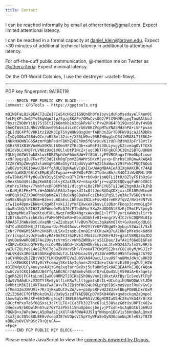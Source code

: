 ```yaml
---
title: Contact
---
```


<div class="post col-xs-12">

I can be reached informally by email at
<othercriteria@gmail.com>. Expect limited attentional latency.

I can be reached in a formal capacity at
<daniel_klein@brown.edu>. Expect ~30 minutes of additional technical
latency in additional to attentional latency.

For off-the-cuff public communication, @-mention me on Twitter as
[\@othercriteria](https://www.twitter.com/othercriteria). Expect
minimal latency.

On the Off-World Colonies, I use the destroyer ~racleb-fitwyt.

-----

PGP key fingerprint: 9A1BE119

    -----BEGIN PGP PUBLIC KEY BLOCK-----
    Comment: GPGTools - https://gpgtools.org

    mQINBFaLQikBEACT2uZeIFIe5XcHGz3IG9QnQh0fnIoyviduRoMsedayelFXen0C
    SvLMjKFsJmGJYv0kgWgWJlp/SgzgSKAPe/OMuCvsOG2/PlX9M9EcpygTnuBAlUoJ
    PbyzcZ9O0nYiUj7Sj5CtI2b6mnkb1n2qGkRvkFkjP+w2R964P319Qvz6lOvf4VBN
    5heQTWsk3JLNhsVKNUav0954oidiLcGCrG6V0KZVcpMTuYNASMdzhPA+iSFFpvan
    5gLldQC4PfCVUK1tzI92K3IpTSVyWON9QxgUnrfABh3nZGrTO0FWV9icaJJADbRs
    cIyOyGO6aI5BdvQCn/oR5Bel32ic+/X55LW9vv9SBJH6qg1cDS4lWRA8L7fE8KJ+
    1NKkM9OWNlG65AzmrRQbPeUrFBKhZyDEhRm5fQhrXuV61rUFHRdtNOJpFrl8VtlV
    QSHzR91XB1KVnmWuX0KSLt6Omn9FZYBcQb+xaR6F3s3OLLyvgykZcveagOVtTGXh
    B8IdVbLC4XBTrLVNOz9x0iVOLlvDtPINcZ+juqC9kTFKFgkCROC3Bn2SBTGUUHBH
    EQLNjV6ZWVfwb8klwiEDRZ5phVmF6Am8UW+Yf8G6ltyP9VRCRngxTYHmGbpIiowr
    xx9F9yq/gIu7Fwrf5C3dEIKh8gFpmVZBNAMrSDKcMlyx+p+BhrbsCURQnwARAQAB
    tCZEYW5pZWwgS2xlaW4gPG90aGVyY3JpdGVyaWFAZ21haWwuY29tPokCPQQTAQoA
    JwUCVotCKQIbAwUJB4YfgAULCQgHAwUVCgkICwUWAgMBAAIeAQIXgAAKCRCr74AB
    mhvhGaKKD/98lCkEMpBj02Fwpax++mHEWQsPZKL2ToUeaBh/dR4OCJiWz8RMilM8
    pFwTDkASfPfy0GuCNYDiy5CxMZ+xQTYZYNrrbOw8r1oWQFLiItR/DZlyF51b9zGv
    o9exX5Gd49scDqZKmBtQcblvjK2atXUXV+nSxpXbfjr+vq2IQEQQvqqFuHhoX8CI
    Utnhrs74hq+/7VmhfvxUFOXMYhb1/dlcgY+L8o2FhhCYU5TsIJW6Zhgm8Ja7kJhB
    srKaMjRtPHxFYLrW+AObWalFA3z2epckdI1x0ftJncRVGqXDXjxisIK10MoWtnoH
    wUPQq8jXZ2XDA6hoUOpKmZA1lduGxNg8BakeFczEb4p1PgSL5yu3Ac7VSUQzN+Hv
    bo98sN5q5lHsRGm+B2evsu6DaEvL16hZwxIN1LeFsvHQ4reKKVfqVZ/Nv1+9N7VA
    zfw11e48pmxEbWe+CdgAbT+xkiJJyYmFEXwxeX26uvLCiQbznFkoqs3cvmmGLg5V
    obwBn1hQ/hZIHXTzNFWeoOvMzA70/ETbdkMurSXw2kdQD05tZ8zEjI9mtFV3pmyD
    Jq3pmpMWiaTRycKtoUfXHLMwqtFmdkX4NgrxAwx9nE1+lfTTFyyriXAWn3slirrb
    IzD7s8w3Yuich6ZbirPaMe5PH1eRm+8boiEDAkfv8I+mngrXVHICJrkCDQRWi0Ip
    ARAA5TJhWNa8xCuVxeNhrJwZ2ubspt7FvBUn7NDxi3q9aKm8lXt+GvXavCgdUL6j
    9dYCu3hDXhH8j2ftOpmurUzrMnQ46xwLrFH2VlYvUFYOKgW9kDybqiS3Wasl/SxE
    ExNr7P0WGM55KMn2HK6PUULSXvIzasbuInn8IzhFCKuwXQ7uAC8NFpMYe9ek6ddH
    3rr1csqolzvUcFowNsyRA+OmTK376zRVEIrMmI3irRZKHr9J9+gzatVBRQ2BnZD2
    7uyUOe9wWRO8OIFAu2UyvtcVrmSr/vWNbZWR9y4js51CDax/IwfAkif66eB16FaX
    +X8RVvOX3sbQYHYBy/scQoM0vbNGU+lKoN2HQN/ekicmLJteWQ24A7afmXSv9R/b
    yWIUFZ8LPe9L4eSEfOC7gJwZkVXcVShF/FnoUAT7CWQf5E2k+YC8CU6yM/WGJIzP
    FWL9Kdsk3R04LB5ObRxgMB3oLTzLtLVMocacG9yV1Z0rm9MU699Shfadeg2JA792
    suCYNRQo2bJZBtVW3CfLKH3yKMFEVu2u0SVA94QwcLlivuU9Fno8MmJdAjCa0H3D
    lifxKEWdKQ1hV3y0lYFcemwjSKe1AyIqhues2hKC3d+xtkAr6zEiB0jeg2U2jH2W
    m3IBWVpUiFy4ouysnAU1tGVgJxglarrBeXxj5ulu0W5gSx0AEQEAAYkCJQQYAQoA
    DwUCVotCKQIbDAUJB4YfgAAKCRCr74ABmhvhGboTD/wLQw45UjV59WiA+Ux6qety
    EgnR62UjFC4tsLnmIIwXG9HRM2TJDIKaESh9WyVnmIjUkxtAXfBy/IcSveVflFgP
    1dw9VSA6dLkzV2DTYfRe8yAtfLnKRw7LlttgpmtsDlIL+UCuGgihUNWQDWUrtJDH
    OVhbtiM3KII1XkTOaaFwACW+vTKJZDjbf0O24U0KLpYq0IDSkmo9VyzlRyP/GvCy
    ifMm432mJXWUVi+7R/3jKkuOutXvZW/ve+p5ApSRFvH2283zwlBEgPOB0LDxrOxM
    d2iZ36dCCf0fkMokzOnJ2v3a9y5zzdTYAE9BCpO7m5K84KWV+qydockqn2aQmpol
    1Amw5qVx9HJXF+66IHRrg5iqTr3BEL86NwP6SiVJKgHIBIaO5Hc28xYkG4Z/8rXU
    G9CcfmPxoToSf0QSxsL3c7tlLT8+CCa3Tk3J2Tnx6JuL5J8VazGdtUsU8PTcX02w
    d4edso9/b0DwlMn6Yuz7GYYz3Pk5l1SNuXpbncjbnjvjPTxdh+ScAqBGt6lp69U3
    PBGNB+xJWPa0AvLA5pRaAsIjXXlF46f0WW4UJ9lqfWHopn1DGV1s5bHnQeALQmxd
    JsxZjUc3QVoSOLBE8vVseqUIE7mVOpsVC5pYXyWFa8eQyN3GobnNqJKleU5zT8Z8
    eBDQVsOVCVhQSc7R+QjuCA==
    =Fpq+
    -----END PGP PUBLIC KEY BLOCK-----

<div id="disqus_thread"></div>
<script type="text/javascript">
    /* * * CONFIGURATION VARIABLES * * */
    var disqus_shortname = 'mesokurtosis';
    var disqus_identifier = '$path$';
    var disqus_title = '$title$';
    var disqus_url = 'http://mesokurtosis.com$url$';

    /* * * DON'T EDIT BELOW THIS LINE * * */ (function() { var dsq =
    document.createElement('script'); dsq.type = 'text/javascript';
    dsq.async = true; dsq.src = '//' + disqus_shortname +
    '.disqus.com/embed.js'; (document.getElementsByTagName('head')[0]
    || document.getElementsByTagName('body')[0]).appendChild(dsq);
    })();
</script>
<noscript>Please enable JavaScript to view
the <a href="https://disqus.com/?ref_noscript" rel="nofollow">comments
powered by Disqus.</a></noscript>

</div>
